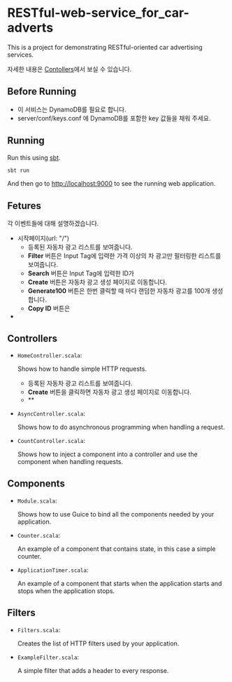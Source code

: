 # RESTful-web-service_for_car-adverts
This is a project for demonstrating RESTful-oriented car advertising services.

자세한 내용은 [Contollers](#controllers)에서 보실 수 있습니다.

## Before Running

- 이 서비스는 DynamoDB를 필요로 합니다.
- server/conf/keys.conf 에 DynamoDB를 포함한 key 값들을 채워 주세요.

## Running

Run this using [sbt](http://www.scala-sbt.org/).

```bash
sbt run
```

And then go to <http://localhost:9000> to see the running web application.

## Fetures

각 이벤트들에 대해 설명하겠습니다.

- 시작페이지(url: "/")
  - 등록된 자동차 광고 리스트를 보여줍니다.
  - **Filter** 버튼은 Input Tag에 입력한 가격 이상의 차 광고만 필터링한 리스트를 보여줍니다.
  - **Search** 버튼은 Input Tag에 입력한 ID가 
  - **Create** 버튼은 자동차 광고 생성 페이지로 이동합니다.
  - **Generate100** 버튼은 한번 클릭할 때 마다 랜덤한 자동차 광고를 100개 생성합니다.
  - **Copy ID** 버튼은 
- 

## Controllers

- `HomeController.scala`:

  Shows how to handle simple HTTP requests.
  - 등록된 자동차 광고 리스트를 보여줍니다. 
  - **Create** 버튼을 클릭하면 자동차 광고 생성 페이지로 이동합니다.
  - **
  
  

- `AsyncController.scala`:

  Shows how to do asynchronous programming when handling a request.

- `CountController.scala`:

  Shows how to inject a component into a controller and use the component when
  handling requests.

## Components

- `Module.scala`:

  Shows how to use Guice to bind all the components needed by your application.

- `Counter.scala`:

  An example of a component that contains state, in this case a simple counter.

- `ApplicationTimer.scala`:

  An example of a component that starts when the application starts and stops
  when the application stops.

## Filters

- `Filters.scala`:

  Creates the list of HTTP filters used by your application.

- `ExampleFilter.scala`:

  A simple filter that adds a header to every response.
